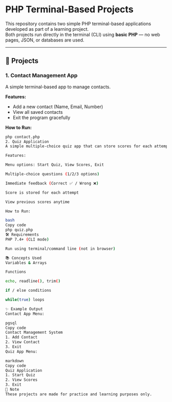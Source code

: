 # PHP Terminal-Based Projects  

This repository contains two simple PHP terminal-based applications developed as part of a learning project.  
Both projects run directly in the terminal (CLI) using **basic PHP** — no web pages, JSON, or databases are used.  

---

## 🚀 Projects  

### 1. Contact Management App  
A simple terminal-based app to manage contacts.  

**Features:**  
- Add a new contact (Name, Email, Number)  
- View all saved contacts  
- Exit the program gracefully  

**How to Run:**  
```bash
php contact.php
2. Quiz Application
A simple multiple-choice quiz app that can store scores for each attempt.

Features:

Menu options: Start Quiz, View Scores, Exit

Multiple-choice questions (1/2/3 options)

Immediate feedback (Correct ✅ / Wrong ❌)

Score is stored for each attempt

View previous scores anytime

How to Run:

bash
Copy code
php quiz.php
🛠️ Requirements
PHP 7.4+ (CLI mode)

Run using terminal/command line (not in browser)

📚 Concepts Used
Variables & Arrays

Functions

echo, readline(), trim()

if / else conditions

while(true) loops

✨ Example Output
Contact App Menu:

pgsql
Copy code
Contact Management System
1. Add Contact
2. View Contact
3. Exit
Quiz App Menu:

markdown
Copy code
Quiz Application
1. Start Quiz
2. View Scores
3. Exit
📌 Note
These projects are made for practice and learning purposes only.